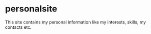 # personalsite
This site contains my personal information like my interests, skills, my contacts etc.
